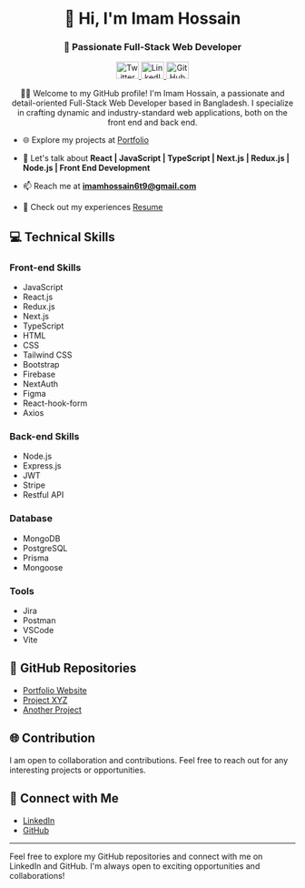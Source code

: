 <h1 align="center">👋 Hi, I'm Imam Hossain</h1>
<h3 align="center">🚀 Passionate Full-Stack Web Developer</h3>

<p align="center">
  <a href="https://twitter.com/imam_hossain_wd" target="_blank">
    <img src="https://raw.githubusercontent.com/rahuldkjain/github-profile-readme-generator/master/src/images/icons/Social/twitter.svg" alt="Twitter" height="30" width="40" />
  </a>
  <a href="https://linkedin.com/in/imam-hossain-web-dev/" target="_blank">
    <img src="https://raw.githubusercontent.com/rahuldkjain/github-profile-readme-generator/master/src/images/icons/Social/linked-in-alt.svg" alt="LinkedIn" height="30" width="40" />
  </a>
  <a href="https://github.com/imam-hossain-wd" target="_blank">
    <img src="https://raw.githubusercontent.com/rahuldkjain/github-profile-readme-generator/master/src/images/icons/Social/github.svg" alt="GitHub" height="30" width="40" />
  </a>
</p>

<p align="center">
  👨‍💻 Welcome to my GitHub profile! I'm Imam Hossain, a passionate and detail-oriented Full-Stack Web Developer based in Bangladesh. I specialize in crafting dynamic and industry-standard web applications, both on the front end and back end.
</p>

- 🌐 Explore my projects at [Portfolio](https://imam-protfolio.netlify.app/)

- 💬 Let's talk about **React | JavaScript | TypeScript | Next.js | Redux.js | Node.js | Front End Development**

- 📫 Reach me at **imamhossain6t9@gmail.com**

- 📄 Check out my experiences [Resume](https://drive.google.com/file/d/1DiUwrhR6nsu77Xxutwb33407iB9xZODZ/view?usp=sharing)


## 💻 Technical Skills

### Front-end Skills
- JavaScript
- React.js
- Redux.js
- Next.js
- TypeScript
- HTML
- CSS
- Tailwind CSS
- Bootstrap
- Firebase
- NextAuth
- Figma
- React-hook-form
- Axios

### Back-end Skills
- Node.js
- Express.js
- JWT
- Stripe
- Restful API

### Database
- MongoDB
- PostgreSQL
- Prisma
- Mongoose

### Tools
- Jira
- Postman
- VSCode
- Vite

## 🚀 GitHub Repositories
- [Portfolio Website](https://github.com/imam-hossain-wd/portfolio)
- [Project XYZ](https://github.com/imam-hossain-wd/project-xyz)
- [Another Project](https://github.com/imam-hossain-wd/another-project)

## 🌐 Contribution
I am open to collaboration and contributions. Feel free to reach out for any interesting projects or opportunities.

## 🤝 Connect with Me
- [LinkedIn](https://www.linkedin.com/in/imamhossain6t9/)
- [GitHub](https://github.com/imam-hossain-wd)

---
Feel free to explore my GitHub repositories and connect with me on LinkedIn and GitHub. I'm always open to exciting opportunities and collaborations!
